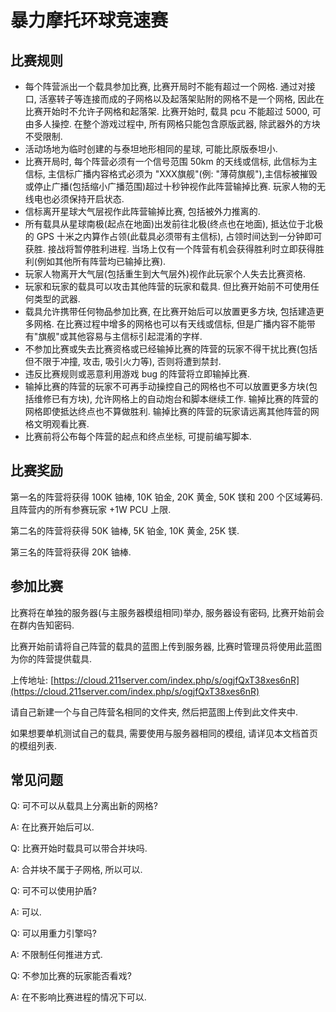 # 暴力摩托环球竞速赛

## 比赛规则

* 每个阵营派出一个载具参加比赛, 比赛开局时不能有超过一个网格. 通过对接口, 活塞转子等连接而成的子网格以及起落架贴附的网格不是一个网格, 因此在比赛开始时不允许子网格和起落架. 比赛开始时, 载具 pcu 不能超过 5000, 可由多人操控. 在整个游戏过程中, 所有网格只能包含原版武器, 除武器外的方块不受限制.
* 活动场地为临时创建的与泰坦地形相同的星球, 可能比原版泰坦小.
* 比赛开局时, 每个阵营必须有一个信号范围 50km 的天线或信标, 此信标为主信标, 主信标广播内容格式必须为 "XXX旗舰"(例: "薄荷旗舰"),主信标被摧毁或停止广播(包括缩小广播范围)超过十秒钟视作此阵营输掉比赛. 玩家人物的无线电也必须保持开启状态.
* 信标离开星球大气层视作此阵营输掉比赛, 包括被外力推离的.
* 所有载具从星球南极(起点在地面)出发前往北极(终点也在地面), 抵达位于北极的 GPS 十米之内算作占领(此载具必须带有主信标), 占领时间达到一分钟即可获胜. 接战将暂停胜利进程. 当场上仅有一个阵营有机会获得胜利时立即获得胜利(例如其他所有阵营均已输掉比赛).
* 玩家人物离开大气层(包括重生到大气层外)视作此玩家个人失去比赛资格.
* 玩家和玩家的载具可以攻击其他阵营的玩家和载具. 但比赛开始前不可使用任何类型的武器.
* 载具允许携带任何物品参加比赛, 在比赛开始后可以放置更多方块, 包括建造更多网格. 在比赛过程中增多的网格也可以有天线或信标, 但是广播内容不能带有"旗舰"或其他容易与主信标引起混淆的字样.
* 不参加比赛或失去比赛资格或已经输掉比赛的阵营的玩家不得干扰比赛(包括但不限于冲撞, 攻击, 吸引火力等), 否则将遭到禁封.
* 违反比赛规则或恶意利用游戏 bug 的阵营将立即输掉比赛.
* 输掉比赛的阵营的玩家不可再手动操控自己的网格也不可以放置更多方块(包括维修已有方块), 允许网格上的自动炮台和脚本继续工作. 输掉比赛的阵营的网格即使抵达终点也不算做胜利. 输掉比赛的阵营的玩家请远离其他阵营的网格文明观看比赛.
* 比赛前将公布每个阵营的起点和终点坐标, 可提前编写脚本.

## 比赛奖励

第一名的阵营将获得 100K 铀棒, 10K 铂金, 20K 黄金, 50K 镁和 200 个区域筹码. 且阵营内的所有参赛玩家 +1W PCU 上限.

第二名的阵营将获得 50K 铀棒, 5K 铂金, 10K 黄金, 25K 镁.

第三名的阵营将获得 20K 铀棒.

## 参加比赛

比赛将在单独的服务器(与主服务器模组相同)举办, 服务器设有密码, 比赛开始前会在群内告知密码.

比赛开始前请将自己阵营的载具的蓝图上传到服务器, 比赛时管理员将使用此蓝图为你的阵营提供载具.

上传地址: [https://cloud.211server.com/index.php/s/ogjfQxT38xes6nR](https://cloud.211server.com/index.php/s/ogjfQxT38xes6nR)

请自己新建一个与自己阵营名相同的文件夹, 然后把蓝图上传到此文件夹中.

如果想要单机测试自己的载具, 需要使用与服务器相同的模组, 请详见本文档首页的模组列表.

## 常见问题

Q: 可不可以从载具上分离出新的网格?

A: 在比赛开始后可以.

Q: 比赛开始时载具可以带合并块吗.

A: 合并块不属于子网格, 所以可以.

Q: 可不可以使用护盾?

A: 可以.

Q: 可以用重力引擎吗?

A: 不限制任何推进方式.

Q: 不参加比赛的玩家能否看戏?

A: 在不影响比赛进程的情况下可以.

